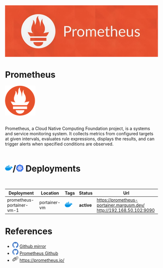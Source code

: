 ![Banner](.attachments/prometheus-banner.png)
# Prometheus
![icon](.attachments/prometheus-icon.png) </br>

</br>
Prometheus, a Cloud Native Computing Foundation project, is a systems and service monitoring system. It collects metrics from configured targets at given intervals, evaluates rule expressions, displays the results, and can trigger alerts when specified conditions are observed.
</br>
</br>

# ![icon](.attachments/d.png)/![icon](.attachments/k.png) Deployments

</br>

| Deployment               | Location           | Tags            | Status     | Url                                                              |
| ------------------------ | ------------------ | --------------- | ---------- | ---------------------------------------------------------------- |
| prometheus-portainer-vm-1 | portainer-vm | ![icon](.attachments/d.png) | **active** | https://prometheus-portainer.margusm.dev/<br>http://192.168.50.102:9090<br> |

# References
- ![icon](.attachments/github-icon.png)  [Github mirror](https://github.com/margusmuru/homelab-jackett)
- ![icon](.attachments/github-icon.png)  [Prometheus Github](https://github.com/prometheus/prometheus)
- ![icon](.attachments/url-icon.png)   https://prometheus.io/


